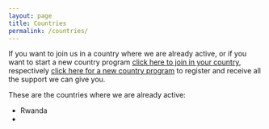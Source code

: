 ```yaml
---
layout: page
title: Countries
permalink: /countries/
---
```

If you want to join us in a country where we are already active, or if you want to start a new country program [click here to join in your country](linkk.com), respectively [click here for a new country program](linkk.com) to register and receive all the support we can give you. 

These are the countries where we are already active:
* Rwanda
* 


